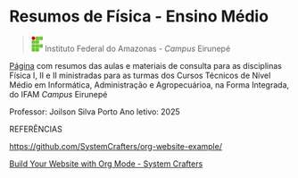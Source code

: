 # Resumos de Física - Ensino Médio


> <img src="content/pictures/ifam-logo.png" alt="Minha Imagem" width="20" > Instituto Federal do Amazonas - *Campus* Eirunepé
> 


[Página](https://juiusu.github.io/resumos-aulas-fisica-EM/) com resumos das aulas e materiais de consulta para as disciplinas Física I, II e II ministradas para as turmas dos Cursos Técnicos de Nível Médio em Informática, Administração e Agropecuárioa, na Forma Integrada, do IFAM _Campus_ Eirunepé

Professor: Joilson Silva Porto
Ano letivo: 2025


REFERÊNCIAS

[https://github.com/SystemCrafters/org-website-example/ ](https://github.com/SystemCrafters/org-website-example/)

[Build Your Website with Org Mode - System Crafters](https://systemcrafters.net/publishing-websites-with-org-mode/building-the-site/)